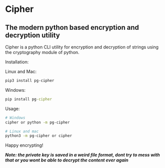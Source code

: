 # Cipher

## The modern python based encryption and decryption utility

Cipher is a python CLI utility for encryption and decryption of strings using the cryptography module of python.

Installation:

Linux and Mac:
```sh
pip3 install pg-cipher
```

Windows:
```bat
pip install pg-cipher
```

Usage:

```sh
# Windows
cipher or python -m pg-cipher

# Linux and mac
python3 -m pg-cipher or cipher
```

Happy encrypting!

***Note: the private key is saved in a weird file format, dont try to mess with that or you wont be able to decrypt the content ever again***
